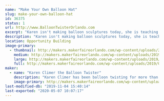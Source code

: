 ```yaml
---
name: "Make Your Own Balloon Hat"
slug: make-your-own-balloon-hat
id: 36375
status: 1
url: http://www.BalloonTwisterOrlando.com
excerpt: "Karen isn't making balloon sculptures today, she is teaching YOU how to make them.  Make your own balloon hat to be sure you look good as you walk around the exhibit hall."
description: "Karen isn't making balloon sculptures today, she is teaching YOU how to make them.  Make your own balloon hat to be sure you look good as you walk around the exhibit hall.  Classes will be held every 30 minutes.  In that time, you will learn a few balloon twisting techniques, learn to make a hat, then have some time to be creative and make your hat look awesome.  Saturday only."
location: Opportunity Building
image-primary:
  - thumbnail: http://makers.makerfaireorlando.com/wp-content/uploads/2019/08/Climer-car-150x150.jpg
    medium: http://makers.makerfaireorlando.com/wp-content/uploads/2019/08/Climer-car-216x300.jpg
    large: http://makers.makerfaireorlando.com/wp-content/uploads/2019/08/Climer-car-736x1024.jpg
    full: http://makers.makerfaireorlando.com/wp-content/uploads/2019/08/Climer-car.jpg
maker:
  - name: "Karen Climer the Balloon Twister"
    description: "Karen Climer has been balloon twisting for more than a decade.  She can make almost anything out of a latex balloon (except a porcupine because it's keep popping itself).  She performs at parties, festivals, libraries, schools, and cruise ships.  At Maker Faire Orlando, Karen isn't making balloon sculptures.  She teaching YOU how to make you own balloon sculptures.  "
    image-primary: http://makers.makerfaireorlando.com/wp-content/uploads/2019/08/Green-car-3-12-11-copy-736x1024.jpg
last-modified-db: "2019-11-04 15:40:14"
last-exported: "2020-05-07 10:07:17"
---
```

